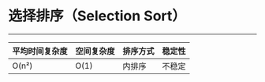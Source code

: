# 选择排序（Selection Sort）

---

| 平均时间复杂度 | 空间复杂度 | 排序方式 | 稳定性 |
| -------------- | ---------- | -------- | ------ |
| O(n²)          | O(1)       | 内排序   | 不稳定 |